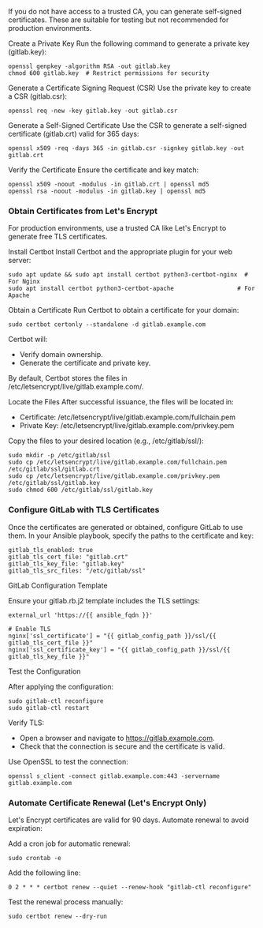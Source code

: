 
If you do not have access to a trusted CA, you can generate self-signed certificates. These are suitable for testing but not recommended for production environments.

Create a Private Key  Run the following command to generate a private key (gitlab.key):
```
openssl genpkey -algorithm RSA -out gitlab.key
chmod 600 gitlab.key  # Restrict permissions for security
```

Generate a Certificate Signing Request (CSR)  Use the private key to create a CSR (gitlab.csr):
```
openssl req -new -key gitlab.key -out gitlab.csr
```

Generate a Self-Signed Certificate  Use the CSR to generate a self-signed certificate (gitlab.crt) valid for 365 days:
```
openssl x509 -req -days 365 -in gitlab.csr -signkey gitlab.key -out gitlab.crt
```

Verify the Certificate  Ensure the certificate and key match:
```
openssl x509 -noout -modulus -in gitlab.crt | openssl md5
openssl rsa -noout -modulus -in gitlab.key | openssl md5
```

### Obtain Certificates from Let's Encrypt

For production environments, use a trusted CA like Let's Encrypt to generate free TLS certificates.

Install Certbot  Install Certbot and the appropriate plugin for your web server:
```
sudo apt update && sudo apt install certbot python3-certbot-nginx  # For Nginx
sudo apt install certbot python3-certbot-apache                  # For Apache
```

Obtain a Certificate  Run Certbot to obtain a certificate for your domain:
```
sudo certbot certonly --standalone -d gitlab.example.com
```

Certbot will:
- Verify domain ownership.
- Generate the certificate and private key.

By default, Certbot stores the files in /etc/letsencrypt/live/gitlab.example.com/.

Locate the Files  After successful issuance, the files will be located in:
- Certificate: /etc/letsencrypt/live/gitlab.example.com/fullchain.pem
- Private Key: /etc/letsencrypt/live/gitlab.example.com/privkey.pem

Copy the files to your desired location (e.g., /etc/gitlab/ssl/):
```
sudo mkdir -p /etc/gitlab/ssl
sudo cp /etc/letsencrypt/live/gitlab.example.com/fullchain.pem /etc/gitlab/ssl/gitlab.crt
sudo cp /etc/letsencrypt/live/gitlab.example.com/privkey.pem /etc/gitlab/ssl/gitlab.key
sudo chmod 600 /etc/gitlab/ssl/gitlab.key
```

### Configure GitLab with TLS Certificates

Once the certificates are generated or obtained, configure GitLab to use them.
In your Ansible playbook, specify the paths to the certificate and key:
```
gitlab_tls_enabled: true
gitlab_tls_cert_file: "gitlab.crt"
gitlab_tls_key_file: "gitlab.key"
gitlab_tls_src_files: "/etc/gitlab/ssl"
```

GitLab Configuration Template

Ensure your gitlab.rb.j2 template includes the TLS settings:
```
external_url 'https://{{ ansible_fqdn }}'

# Enable TLS
nginx['ssl_certificate'] = "{{ gitlab_config_path }}/ssl/{{ gitlab_tls_cert_file }}"
nginx['ssl_certificate_key'] = "{{ gitlab_config_path }}/ssl/{{ gitlab_tls_key_file }}"
```

Test the Configuration

After applying the configuration:
```
sudo gitlab-ctl reconfigure
sudo gitlab-ctl restart
```

Verify TLS:
- Open a browser and navigate to https://gitlab.example.com.
- Check that the connection is secure and the certificate is valid.

Use OpenSSL to test the connection:
```
openssl s_client -connect gitlab.example.com:443 -servername gitlab.example.com
```
### Automate Certificate Renewal (Let's Encrypt Only)

Let's Encrypt certificates are valid for 90 days. Automate renewal to avoid expiration:

Add a cron job for automatic renewal:
```
sudo crontab -e
```

Add the following line:
```
0 2 * * * certbot renew --quiet --renew-hook "gitlab-ctl reconfigure"
```

Test the renewal process manually:
```
sudo certbot renew --dry-run
```

